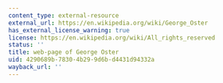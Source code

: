 ```yaml
---
content_type: external-resource
external_url: https://en.wikipedia.org/wiki/George_Oster
has_external_license_warning: true
license: https://en.wikipedia.org/wiki/All_rights_reserved
status: ''
title: web-page of George Oster
uid: 4290689b-7830-4b29-9d6b-d4431d94332a
wayback_url: ''
---
```

